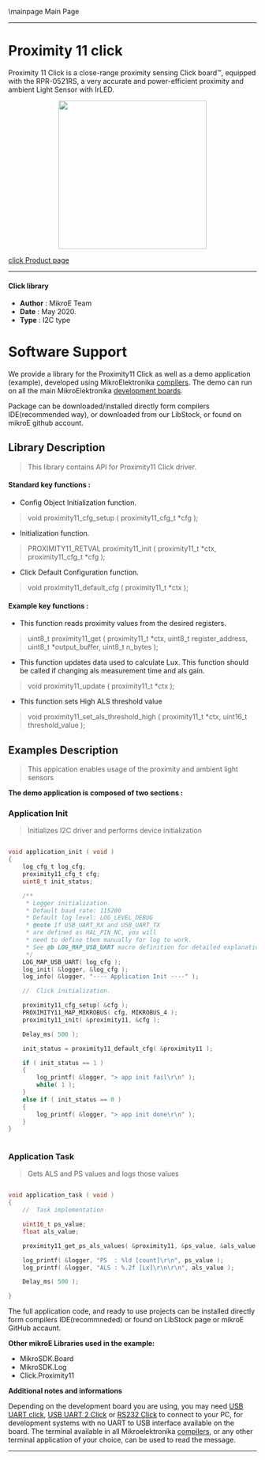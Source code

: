 \mainpage Main Page
 
---
# Proximity 11 click

Proximity 11 Click is a close-range proximity sensing Click board™, equipped with the RPR-0521RS, a very accurate and power-efficient proximity and ambient Light Sensor with IrLED.

<p align="center">
  <img src="https://download.mikroe.com/images/click_for_ide/proximity11_click.png" height=300px>
</p>


[click Product page](https://www.mikroe.com/proximity-11-click)

---


#### Click library 

- **Author**        : MikroE Team
- **Date**          : May 2020.
- **Type**          : I2C type


# Software Support

We provide a library for the Proximity11 Click 
as well as a demo application (example), developed using MikroElektronika 
[compilers](https://shop.mikroe.com/compilers). 
The demo can run on all the main MikroElektronika [development boards](https://shop.mikroe.com/development-boards).

Package can be downloaded/installed directly form compilers IDE(recommended way), or downloaded from our LibStock, or found on mikroE github account. 

## Library Description

> This library contains API for Proximity11 Click driver.

#### Standard key functions :

- Config Object Initialization function.
> void proximity11_cfg_setup ( proximity11_cfg_t *cfg ); 
 
- Initialization function.
> PROXIMITY11_RETVAL proximity11_init ( proximity11_t *ctx, proximity11_cfg_t *cfg );

- Click Default Configuration function.
> void proximity11_default_cfg ( proximity11_t *ctx );


#### Example key functions :

- This function reads proximity values from the desired registers.
> uint8_t proximity11_get ( proximity11_t *ctx, uint8_t register_address, uint8_t *output_buffer, uint8_t n_bytes );
 
- This function updates data used to calculate Lux. This function should be called if changing als measurement time and als gain.
> void proximity11_update ( proximity11_t *ctx );

- This function sets High ALS threshold value
> void proximity11_set_als_threshold_high ( proximity11_t *ctx, uint16_t threshold_value );

## Examples Description

> This appication enables usage of the proximity and ambient light sensors

**The demo application is composed of two sections :**

### Application Init 

> Initializes I2C driver and performs device initialization

```c

void application_init ( void )
{
    log_cfg_t log_cfg;
    proximity11_cfg_t cfg;
    uint8_t init_status;

    /** 
     * Logger initialization.
     * Default baud rate: 115200
     * Default log level: LOG_LEVEL_DEBUG
     * @note If USB_UART_RX and USB_UART_TX 
     * are defined as HAL_PIN_NC, you will 
     * need to define them manually for log to work. 
     * See @b LOG_MAP_USB_UART macro definition for detailed explanation.
     */
    LOG_MAP_USB_UART( log_cfg );
    log_init( &logger, &log_cfg );
    log_info( &logger, "---- Application Init ----" );

    //  Click initialization.

    proximity11_cfg_setup( &cfg );
    PROXIMITY11_MAP_MIKROBUS( cfg, MIKROBUS_4 );
    proximity11_init( &proximity11, &cfg );

    Delay_ms( 500 );

    init_status = proximity11_default_cfg( &proximity11 );

    if ( init_status == 1 )
    {
        log_printf( &logger, "> app init fail\r\n" );
		while( 1 );
    }
    else if ( init_status == 0 )
    {
        log_printf( &logger, "> app init done\r\n" );
    }
}
  
```

### Application Task

> Gets ALS and PS values and logs those values

```c

void application_task ( void )
{
    //  Task implementation

    uint16_t ps_value;
    float als_value;

    proximity11_get_ps_als_values( &proximity11, &ps_value, &als_value );

    log_printf( &logger, "PS  : %ld [count]\r\n", ps_value );
    log_printf( &logger, "ALS : %.2f [Lx]\r\n\r\n", als_value );

    Delay_ms( 500 );

}

```

The full application code, and ready to use projects can be  installed directly form compilers IDE(recommneded) or found on LibStock page or mikroE GitHub accaunt.

**Other mikroE Libraries used in the example:** 

- MikroSDK.Board
- MikroSDK.Log
- Click.Proximity11

**Additional notes and informations**

Depending on the development board you are using, you may need 
[USB UART click](https://shop.mikroe.com/usb-uart-click), 
[USB UART 2 Click](https://shop.mikroe.com/usb-uart-2-click) or 
[RS232 Click](https://shop.mikroe.com/rs232-click) to connect to your PC, for 
development systems with no UART to USB interface available on the board. The 
terminal available in all Mikroelektronika 
[compilers](https://shop.mikroe.com/compilers), or any other terminal application 
of your choice, can be used to read the message.



---
